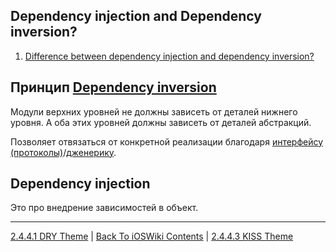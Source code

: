 ## Dependency injection and Dependency inversion?

1. [Difference between dependency injection and dependency inversion?](https://github.com/sashakid/ios-guide/blob/master/Main/6_architecture.md#difference-between-dependency-injection-and-dependency-inversion)

## Принцип [Dependency inversion](./2.4.4.5%20SOLID.md)

Модули верхних уровней не должны зависеть от деталей нижнего уровня. А оба этих уровней должны зависеть от деталей абстракций. 

Позволяет отвязаться от конкретной реализации благодаря [интерфейсу (протоколы)](/5%20Swift/5.4%20Protocol/5.4.1%20Protocol.md)/[дженерику](/5%20Swift/5.5%20AbstractMechanism/5.5.1%20Generics.md).

## Dependency injection

 Это про внедрение зависимостей в объект.

 ---

[2.4.4.1 DRY Theme](./2.4.4.1%20%20DRY.md) | [Back To iOSWiki Contents](https://github.com/eldaroid/iOSWiki) | [2.4.4.3 KISS Theme](./2.4.4.3%20KISS.md)
